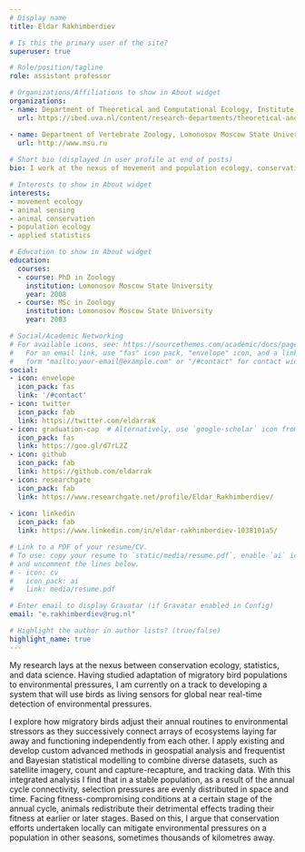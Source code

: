 ```yaml
---
# Display name
title: Eldar Rakhimberdiev

# Is this the primary user of the site?
superuser: true

# Role/position/tagline
role: assistant professor

# Organizations/Affiliations to show in About widget
organizations:
- name: Department of Theoretical and Computational Ecology, Institute for Biodiversity and Ecosystems Dynamics, University of Amsterdam
  url: https://ibed.uva.nl/content/research-departments/theoretical-and-computational-ecology/theoretical-and-computational-ecology.html

- name: Department of Vertebrate Zoology, Lomonosov Moscow State University (Russia)
  url: http://www.msu.ru
  
# Short bio (displayed in user profile at end of posts)
bio: I work at the nexus of movement and population ecology, conservation and applied statistics.

# Interests to show in About widget
interests:
- movement ecology
- animal sensing
- animal conservation
- population ecology
- applied statistics

# Education to show in About widget
education:
  courses:
  - course: PhD in Zoology
    institution: Lomonosov Moscow State University
    year: 2008
  - course: MSc in Zoology
    institution: Lomonosov Moscow State University
    year: 2003

# Social/Academic Networking
# For available icons, see: https://sourcethemes.com/academic/docs/page-builder/#icons
#   For an email link, use "fas" icon pack, "envelope" icon, and a link in the
#   form "mailto:your-email@example.com" or "/#contact" for contact widget.
social:
- icon: envelope
  icon_pack: fas
  link: '/#contact'
- icon: twitter
  icon_pack: fab
  link: https://twitter.com/eldarrak
- icon: graduation-cap  # Alternatively, use `google-scholar` icon from `ai` icon pack
  icon_pack: fas
  link: https://goo.gl/d7rL2Z
- icon: github
  icon_pack: fab
  link: https://github.com/eldarrak
- icon: researchgate
  icon_pack: fab
  link: https://www.researchgate.net/profile/Eldar_Rakhimberdiev/
  
- icon: linkedin
  icon_pack: fab
  link: https://www.linkedin.com/in/eldar-rakhimberdiev-1038101a5/

# Link to a PDF of your resume/CV.
# To use: copy your resume to `static/media/resume.pdf`, enable `ai` icons in `params.toml`, 
# and uncomment the lines below.
# - icon: cv
#   icon_pack: ai
#   link: media/resume.pdf

# Enter email to display Gravatar (if Gravatar enabled in Config)
email: "e.rakhimberdiev@rug.nl"

# Highlight the author in author lists? (true/false)
highlight_name: true
---
```


My research lays at the nexus between conservation ecology, statistics, and data science. Having studied adaptation of migratory bird populations to environmental pressures, I am currently on a track to developing a system that will use birds as living sensors for global near real-time detection of environmental pressures.

I explore how migratory birds adjust their annual routines to environmental stressors as they successively connect arrays of ecosystems laying far away and functioning independently from each other. I apply existing and develop custom advanced methods in geospatial analysis and frequentist and Bayesian statistical modelling to combine diverse datasets, such as satellite imagery, count and capture-recapture, and tracking data. With this integrated analysis I find that in a stable population, as a result of the annual cycle connectivity, selection pressures are evenly distributed in space and time. Facing fitness-compromising conditions at a certain stage of the annual cycle, animals redistribute their detrimental effects trading their fitness at earlier or later stages. Based on this, I argue that conservation efforts undertaken locally can mitigate environmental pressures on a population in other seasons, sometimes thousands of kilometres away.


<!-- {{< icon name="download" pack="fas" >}} Download my {{< staticref "media/demo_resume.pdf" "newtab" >}}CV{{< /staticref >}}.-->

